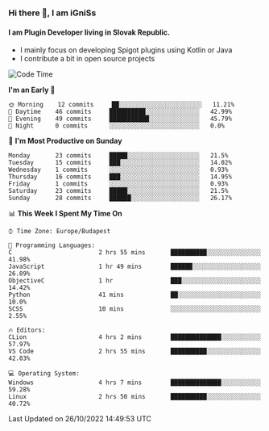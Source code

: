 ### Hi there 👋, I am iGniSs

#### I am Plugin Developer living in Slovak Republic.
- I mainly focus on developing Spigot plugins using Kotlin or Java
- I contribute a bit in open source projects

<!--START_SECTION:waka-->
![Code Time](http://img.shields.io/badge/Code%20Time-943%20hrs%2010%20mins-blue)

**I'm an Early 🐤** 

```text
🌞 Morning    12 commits     ██░░░░░░░░░░░░░░░░░░░░░░░   11.21% 
🌆 Daytime    46 commits     ██████████░░░░░░░░░░░░░░░   42.99% 
🌃 Evening    49 commits     ███████████░░░░░░░░░░░░░░   45.79% 
🌙 Night      0 commits      ░░░░░░░░░░░░░░░░░░░░░░░░░   0.0%

```
📅 **I'm Most Productive on Sunday** 

```text
Monday       23 commits     █████░░░░░░░░░░░░░░░░░░░░   21.5% 
Tuesday      15 commits     ███░░░░░░░░░░░░░░░░░░░░░░   14.02% 
Wednesday    1 commits      ░░░░░░░░░░░░░░░░░░░░░░░░░   0.93% 
Thursday     16 commits     ███░░░░░░░░░░░░░░░░░░░░░░   14.95% 
Friday       1 commits      ░░░░░░░░░░░░░░░░░░░░░░░░░   0.93% 
Saturday     23 commits     █████░░░░░░░░░░░░░░░░░░░░   21.5% 
Sunday       28 commits     ██████░░░░░░░░░░░░░░░░░░░   26.17%

```


📊 **This Week I Spent My Time On** 

```text
⌚︎ Time Zone: Europe/Budapest

💬 Programming Languages: 
C                        2 hrs 55 mins       ██████████░░░░░░░░░░░░░░░   41.98% 
JavaScript               1 hr 49 mins        ██████░░░░░░░░░░░░░░░░░░░   26.09% 
ObjectiveC               1 hr                ███░░░░░░░░░░░░░░░░░░░░░░   14.42% 
Python                   41 mins             ██░░░░░░░░░░░░░░░░░░░░░░░   10.0% 
SCSS                     10 mins             ░░░░░░░░░░░░░░░░░░░░░░░░░   2.55%

🔥 Editors: 
CLion                    4 hrs 2 mins        ██████████████░░░░░░░░░░░   57.97% 
VS Code                  2 hrs 55 mins       ██████████░░░░░░░░░░░░░░░   42.03%

💻 Operating System: 
Windows                  4 hrs 7 mins        ██████████████░░░░░░░░░░░   59.28% 
Linux                    2 hrs 50 mins       ██████████░░░░░░░░░░░░░░░   40.72%

```


 Last Updated on 26/10/2022 14:49:53 UTC
<!--END_SECTION:waka-->